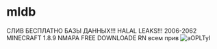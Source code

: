 # mldb

СЛИВ БЕСПЛАТНО БАЗЫ ДАННЫХ!!! HALAL LEAKS!!! 2006-2062 MINECRAFT 1.8.9 NMAPA FREE DOWNLOADE RN
всем прив
![aOPLTyI](https://user-images.githubusercontent.com/58770942/202381661-5ea7933f-43e2-4015-99eb-d033687ddb02.jpeg)
